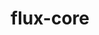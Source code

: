 ---
title: "flux-core"
layout: cache
categories: [package, develop-2025-02-23]
meta: {"compilers": ["gcc@=11.4.0", "gcc@=7.5.0", "oneapi@=2024.2.1"], "num_specs": 8, "num_specs_by_stack": {"e4s": 3, "e4s-neoverse-v2": 2, "e4s-oneapi": 2, "radiuss": 1, "root": 8}, "oss": ["ubuntu18.04", "ubuntu22.04"], "platforms": ["linux"], "stacks": ["e4s", "e4s-neoverse-v2", "e4s-oneapi", "radiuss", "root"], "targets": ["neoverse_v2", "x86_64_v3"], "versions": ["0.67.0"]}
spec_details: [{"compiler": "gcc@=11.4.0", "hash": "cqirxdhkhl4xiaim6tqzlt4zbinz6nwr", "os": "ubuntu22.04", "platform": "linux", "size": "-", "stacks": ["e4s", "root"], "tarball": "https://binaries.spack.io/develop-2025-02-23/build_cache/linux-ubuntu22.04-x86_64_v3/gcc-11.4.0/flux-core-0.67.0/linux-ubuntu22.04-x86_64_v3-gcc-11.4.0-flux-core-0.67.0-cqirxdhkhl4xiaim6tqzlt4zbinz6nwr.spack", "target": "x86_64_v3", "variants": ["build_system=autotools", "+cuda", "~docs", "~security"], "versions": ["0.67.0"]}, {"compiler": "gcc@=7.5.0", "hash": "fullr4ouiodsjus32li24wugpgcefp5j", "os": "ubuntu18.04", "platform": "linux", "size": "-", "stacks": ["radiuss", "root"], "tarball": "https://binaries.spack.io/develop-2025-02-23/build_cache/linux-ubuntu18.04-x86_64_v3/gcc-7.5.0/flux-core-0.67.0/linux-ubuntu18.04-x86_64_v3-gcc-7.5.0-flux-core-0.67.0-fullr4ouiodsjus32li24wugpgcefp5j.spack", "target": "x86_64_v3", "variants": ["build_system=autotools", "~cuda", "~docs", "~security"], "versions": ["0.67.0"]}, {"compiler": "gcc@=11.4.0", "hash": "nvk2sojozcpxree6udfhuog5ha2rxpmc", "os": "ubuntu22.04", "platform": "linux", "size": "-", "stacks": ["e4s", "root"], "tarball": "https://binaries.spack.io/develop-2025-02-23/build_cache/linux-ubuntu22.04-x86_64_v3/gcc-11.4.0/flux-core-0.67.0/linux-ubuntu22.04-x86_64_v3-gcc-11.4.0-flux-core-0.67.0-nvk2sojozcpxree6udfhuog5ha2rxpmc.spack", "target": "x86_64_v3", "variants": ["build_system=autotools", "~cuda", "~docs", "~security"], "versions": ["0.67.0"]}, {"compiler": "oneapi@=2024.2.1", "hash": "o6itgxvod4sbljdbme6agxuhpceiqfyz", "os": "ubuntu22.04", "platform": "linux", "size": "-", "stacks": ["e4s-oneapi", "root"], "tarball": "https://binaries.spack.io/develop-2025-02-23/build_cache/linux-ubuntu22.04-x86_64_v3/oneapi-2024.2.1/flux-core-0.67.0/linux-ubuntu22.04-x86_64_v3-oneapi-2024.2.1-flux-core-0.67.0-o6itgxvod4sbljdbme6agxuhpceiqfyz.spack", "target": "x86_64_v3", "variants": ["build_system=autotools", "~cuda", "~docs", "~security"], "versions": ["0.67.0"]}, {"compiler": "gcc@=11.4.0", "hash": "vab2xhcrfbhw2f4k3qjgvkrfu45e65ut", "os": "ubuntu22.04", "platform": "linux", "size": "-", "stacks": ["e4s", "root"], "tarball": "https://binaries.spack.io/develop-2025-02-23/build_cache/linux-ubuntu22.04-x86_64_v3/gcc-11.4.0/flux-core-0.67.0/linux-ubuntu22.04-x86_64_v3-gcc-11.4.0-flux-core-0.67.0-vab2xhcrfbhw2f4k3qjgvkrfu45e65ut.spack", "target": "x86_64_v3", "variants": ["build_system=autotools", "~cuda", "~docs", "~security"], "versions": ["0.67.0"]}, {"compiler": "gcc@=11.4.0", "hash": "wfyytwcqwn5ztmcflbxqpzdhnzgvg524", "os": "ubuntu22.04", "platform": "linux", "size": "-", "stacks": ["e4s-neoverse-v2", "root"], "tarball": "https://binaries.spack.io/develop-2025-02-23/build_cache/linux-ubuntu22.04-neoverse_v2/gcc-11.4.0/flux-core-0.67.0/linux-ubuntu22.04-neoverse_v2-gcc-11.4.0-flux-core-0.67.0-wfyytwcqwn5ztmcflbxqpzdhnzgvg524.spack", "target": "neoverse_v2", "variants": ["build_system=autotools", "~cuda", "~docs", "~security"], "versions": ["0.67.0"]}, {"compiler": "gcc@=11.4.0", "hash": "wh3pwlmw4ekl7v2ui63r2llp4hlfdlku", "os": "ubuntu22.04", "platform": "linux", "size": "-", "stacks": ["e4s-neoverse-v2", "root"], "tarball": "https://binaries.spack.io/develop-2025-02-23/build_cache/linux-ubuntu22.04-neoverse_v2/gcc-11.4.0/flux-core-0.67.0/linux-ubuntu22.04-neoverse_v2-gcc-11.4.0-flux-core-0.67.0-wh3pwlmw4ekl7v2ui63r2llp4hlfdlku.spack", "target": "neoverse_v2", "variants": ["build_system=autotools", "+cuda", "~docs", "~security"], "versions": ["0.67.0"]}, {"compiler": "oneapi@=2024.2.1", "hash": "zjs4jk54wzqgjuyygr7gvxufj5ocvp7b", "os": "ubuntu22.04", "platform": "linux", "size": "-", "stacks": ["e4s-oneapi", "root"], "tarball": "https://binaries.spack.io/develop-2025-02-23/build_cache/linux-ubuntu22.04-x86_64_v3/oneapi-2024.2.1/flux-core-0.67.0/linux-ubuntu22.04-x86_64_v3-oneapi-2024.2.1-flux-core-0.67.0-zjs4jk54wzqgjuyygr7gvxufj5ocvp7b.spack", "target": "x86_64_v3", "variants": ["build_system=autotools", "~cuda", "~docs", "~security"], "versions": ["0.67.0"]}]
---